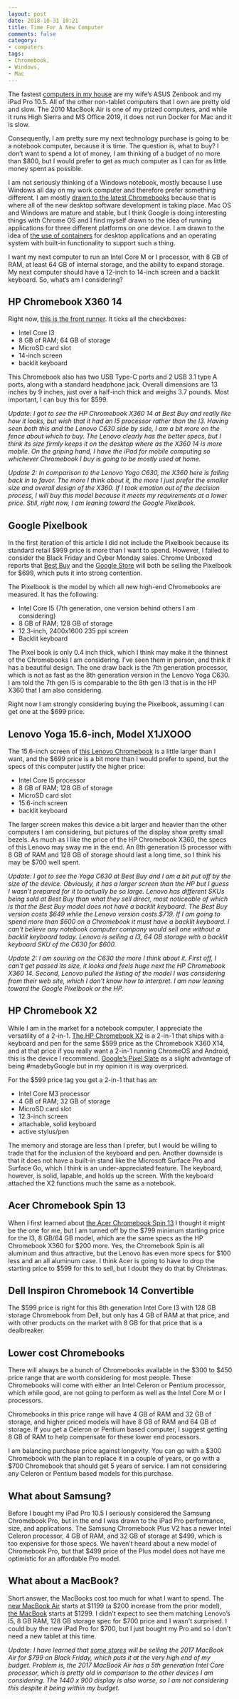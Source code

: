 ```yaml
---
layout: post
date: 2018-10-31 10:21
title: Time For A New Computer
comments: false
category:
- computers
tags:
- Chromebook,
- Windows,
- Mac
---
```

The fastest [computers in my house](https://browser.geekbench.com/user/120423) are my wife’s ASUS Zenbook and my iPad Pro 10.5. All of the other non-tablet computers that I own are pretty old and slow. The 2010 MacBook Air is one of my prized computers, and while it runs High Sierra and MS Office 2019, it does not run Docker for Mac and it is slow. 

Consequently, I am pretty sure my next technology purchase is going to be a notebook computer, because it is time. The question is, what to buy? I don’t want to spend a lot of money, I am thinking of a budget of no more than $800, but I would prefer to get as much computer as I can for as little money spent as possible. 

I am not seriously thinking of a Windows notebook, mostly because I use Windows all day on my work computer and therefore prefer something different. I am mostly [drawn to the latest Chromebooks](https://writing.frankmcpherson.net/computers/2018/10/30/why-chromeos.html) because that is where all of the new desktop software development is taking place. Mac OS and Windows are mature and stable, but I think Google is doing interesting things with Chrome OS and I find myself drawn to the idea of running applications for three different platforms on one device. I am drawn to the idea of [the use of containers](https://chromium.googlesource.com/chromiumos/docs/+/master/containers_and_vms.md) for desktop applications and an operating system with built-in functionality to support such a thing.

I want my next computer to run an Intel Core M or I processor, with 8 GB of RAM, at least 64 GB of internal storage, and the ability to expand storage. My next computer should have a 12-inch to 14-inch screen and a backlit keyboard. So, what’s am I considering?

## HP Chromebook X360 14

Right now, [this is the front runner](https://chromeunboxed.com/news/hp-chromebook-x360-14-available). It ticks all the checkboxes:

- Intel Core I3
- 8 GB of RAM; 64 GB of storage
- MicroSD card slot
- 14-inch screen
- backlit keyboard

This Chromebook also has two USB Type-C ports and 2 USB 3.1 type A ports, along with a standard headphone jack. Overall dimensions are 13 inches by 9 inches, just over a half-inch thick and weighs 3.7 pounds. Most important, I can buy this for $599. 

*Update: I got to see the HP Chromebook X360 14 at Best Buy and really like how it looks, but wish that it had an I5 processor rather than the I3. Having seen both this and the Lenovo C630 side by side, I am a bit more on the fence about which to buy. The Lenovo clearly has the better specs, but I think its size firmly keeps it on the desktop where as the X360 14 is more mobile. On the griping hand, I have the iPad for mobile computing so whichever Chromebook I buy is going to be mostly used at home.*

*Update 2: In comparison to the Lenovo Yogo C630, the X360 here is falling back in to favor. The more I think about it, the more I just prefer the smaller size and overall design of the X360. If I took emotion out of the decision process, I will buy this model because it meets my requirements at a lower price. Still, right now, I am leaning toward the Google Pixelbook.*

## Google Pixelbook

In the first iteration of this article I did not include the Pixelbook because its standard retail $999 price is more than I want to spend. However, I failed to consider the Black Friday and Cyber Monday sales. Chrome Unboxed reports that [Best Buy](https://chromeunboxed.com/grab-a-pixelbook-for-699-on-black-friday-and-score-3-months-of-youtube-tv/) and the [Google Store](https://chromeunboxed.com/news/google-store-black-friday-cyber-monday-deals) will both be selling the Pixelbook for $699, which puts it into strong contention. 

The Pixelbook is the model by which all new high-end Chromebooks are measured. It has the following:

- Intel Core I5 (7th generation, one version behind others I am considering)
- 8 GB of RAM; 128 GB of storage
- 12.3-inch, 2400x1600 235 ppi screen
- Backlit keyboard

The Pixel book is only 0.4 inch thick, which I think may make it the thinnest of the Chromebooks I am considering. I've seen them in person, and think it has a beautiful design. The one draw back is the 7th generation processor, which is not as fast as the 8th generation version in the Lenovo Yoga C630. I am told the 7th gen I5 is comparable to the 8th gen I3 that is in the HP X360 that I am also considering. 

Right now I am strongly considering buying the Pixelbook, assuming I can get one at the $699 price.

## Lenovo Yoga 15.6-inch, Model X1JXOOO

The 15.6-inch screen of [this Lenovo Chromebook](https://chromeunboxed.com/news/lenovo-releases-three-new-chromebooks-premium-kaby-lake-ifa) is a little larger than I want, and the $699 price is a bit more than I would prefer to spend, but the specs of this computer justify the higher price:

- Intel Core I5 processor
- 8 GB of RAM; 128 GB of storage
- MicroSD card slot
- 15.6-inch screen
- backlit keyboard

The larger screen makes this device a bit larger and heavier than the other computers I am considering, but pictures of the display show pretty small bezels. As much as I like the price of the HP Chromebook X360, the specs of this Lenovo may sway me in the end. An 8th generation I5 processor with 8 GB of RAM and 128 GB of storage should last a long time, so I think his may be $700 well spent. 

*Update: I got to see the Yoga C630 at Best Buy and I am a bit put off by the size of the device. Obviously, it has a larger screen than the HP but I guess I wasn't prepared for it to actually be so large. Lenovo has different SKUs being sold at Best Buy than what they sell direct, most noticeable of which is that the Best Buy model does not have a backlit keyboard. The Best Buy version costs $649 while the Lenovo version costs $719. If I am going to spend more than $600 on a Chromebook it must have a backlit keyboard. I can't believe any notebook computer company would sell one without a backlit keyboard today. Lenovo is selling a I3, 64 GB storage with a backlit keyboard SKU of the C630 for $600.* 

*Update 2: I am souring on the C630 the more I think about it. First off, I can't get passed its size, it looks and feels huge next the HP Chromebook X360 14. Second, Lenovo pulled the listing of the model I was considering from their web site, which I don't know how to interpret. I am now leaning toward the Google Pixelbook or the HP.*

## HP Chromebook X2

While I am in the market for a notebook computer, I appreciate the versatility of a 2-in-1. [The HP Chromebook X2](https://www.google.com/search?q=HP%20Chromebook%20X2) is a 2-in-1 that ships with a keyboard and pen  for the same $599 price as the Chromebook X360 X14, and at that price if you really want a 2-in-1 running ChromeOS and Android, this is the device I recommend. [Google’s Pixel Slate](https://store.google.com/product/pixel_slate) as a slight advantage of being #madebyGoogle but in my opinion it is way overpriced. 

For the $599 price tag you get a 2-in-1 that has an:

- Intel Core M3 processor
- 4 GB of RAM; 32 GB of storage
- MicroSD card slot
- 12.3-inch screen
- attachable, solid keyboard
- active stylus/pen

The memory and storage are less than I prefer, but I would be willing to trade that for the inclusion of the keyboard and pen. Another downside is that it does not have a built-in stand like the Microsoft Surface Pro and Surface Go, which I think is an under-appreciated feature. The keyboard, however, is solid, lapable, and holds up the screen. With the keyboard attached the X2 functions much the same as a notebook. 

## Acer Chromebook Spin 13

When I first learned about [the Acer Chromebook Spin 13](https://chromeunboxed.com/news/acer-chromebook-spin-13-listing-live) I thought it might be the one for me, but I am turned off by the $799 minimum starting price for the I3, 8 GB/64 GB model, which are the same specs as the HP Chromebook X360 for $200 more. Yes, the Chromebook Spin is all aluminum and thus attractive, but the Lenovo has even more specs for $100 less and an all aluminum case. I think Acer is going to have to drop the starting price to $599 for this to sell, but I doubt they do that by Christmas. 

## Dell Inspiron Chromebook 14 Convertible

The $599 price is right for this 8th generation Intel Core I3 with 128 GB storage Chromebook from Dell, but only has 4 GB of RAM at that price, and with other products on the market with 8 GB for that price that is a dealbreaker.

## Lower cost Chromebooks

There will always be a bunch of Chromebooks available in the $300 to $450 price range that are worth considering for most people. These Chromebooks will come with either an Intel Celeron or Pentium processor, which while good, are not going to perform as well as the Intel Core M or I processors. 

Chromebooks in this price range will have 4 GB of RAM and 32 GB of storage, and higher priced models will have 8 GB of RAM and 64 GB of storage. If you get a Celeron or Pentium based computer, I suggest getting 8 GB of RAM to help compensate for these lower end processors. 

I am balancing purchase price against longevity. You can go with a $300 Chromebook with the plan to replace it in a couple of years, or go with a $700 Chromebook that should get 5 years of service. I am not considering any Celeron or Pentium based models for this purchase. 

## What about Samsung?

Before I bought my iPad Pro 10.5 I seriously considered the Samsung Chromebook Pro, but in the end I was drawn to the iPad Pro performance, size, and applications. The Samsung Chromebook Plus V2 has a newer Intel Celeron processor, 4 GB of RAM, and 32 GB of storage at $499, which is too expensive for those specs. We haven’t heard about a new model of Chromebook Pro, but that $499 price of the Plus model does not have me optimistic for an affordable Pro model. 

## What about a MacBook? 

Short answer, the MacBooks cost too much for what I want to spend. The [new MacBook Air](https://www.apple.com/macbook-air/) starts at $1199 (a $200 increase from the prior model), [the MacBook](https://www.apple.com/macbook/) starts at $1299. I didn't expect to see them matching Lenovo’s I5, 8 GB RAM, 128 GB storage spec for $700 price and I wasn't surprised. I could buy the new iPad Pro for $700, but I just bought my Pro and so I don't need a new tablet at this time.

*Update: I have learned that [some stores](https://www.macrumors.com/roundup/black-friday/) will be selling the 2017 MacBook Air for $799 on Black Friday, which puts it at the very high end of my budget. Problem is, the 2017 MacBook Air has a 5th generation Intel Core processor, which is pretty old in comparison to the other devices I am considering. The 1440 x 900 display is also worse, so I am not considering this despite it being within my budget.*